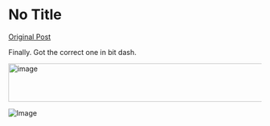 # No Title

[Original Post](https://discourse.onlinedegree.iitm.ac.in/t/161083/109)

<p>Finally. Got the correct one in bit dash.</p>
<p><img src="https://europe1.discourse-cdn.com/flex013/uploads/iitm/original/3X/0/c/0c8befb5185c68f63c51334b862b93b39fb13b58.png" alt="image" data-base62-sha1="1MZxB5Lh4rmhGVJ1UKWvK7VpkO4" width="690" height="77" data-dominant-color="10100F"></p>

![Image](https://europe1.discourse-cdn.com/flex013/uploads/iitm/original/3X/0/c/0c8befb5185c68f63c51334b862b93b39fb13b58.png)